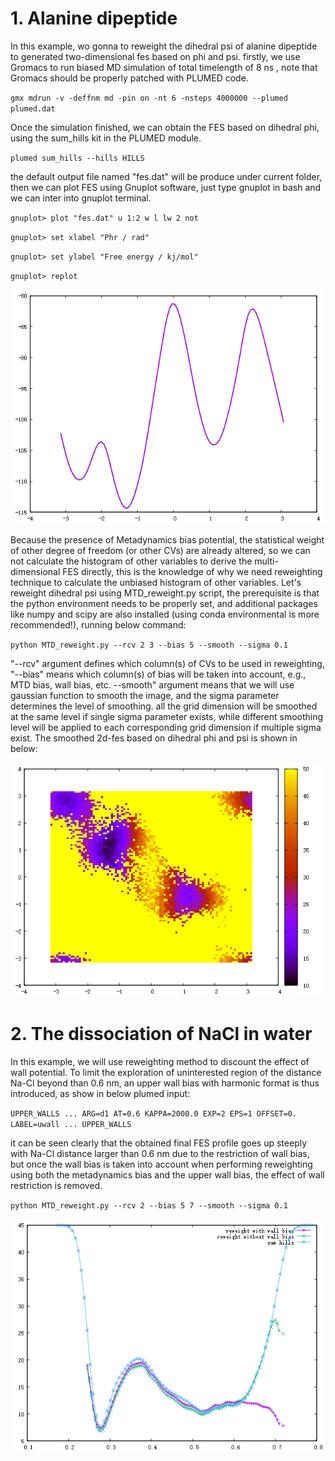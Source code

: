 # 1. Alanine dipeptide

  In this example, wo gonna to reweight the dihedral psi of alanine dipeptide to
generated two-dimensional fes based on phi and psi. firstly, we use Gromacs to run 
biased MD simulation of total timelength of 8 ns , note that Gromacs should be properly patched with PLUMED code.

`gmx mdrun -v -deffnm md -pin on -nt 6 -nsteps 4000000 --plumed plumed.dat`

  Once the simulation finished, we can obtain the FES based on dihedral phi, using the sum_hills kit in the PLUMED module.

`plumed sum_hills --hills HILLS`

  the default output file named "fes.dat" will be produce under current folder, then we can plot FES using Gnuplot software,
just type gnuplot in bash and we can inter into gnuplot terminal.

`gnuplot> plot "fes.dat" u 1:2 w l lw 2 not`

`gnuplot> set xlabel "Phr / rad"`

`gnuplot> set ylabel "Free energy / kj/mol"`

`gnuplot> replot`

![fes_sumhills.png](examples%2Falanine_dipeptide%2Ffes_sumhills.png)

  Because the presence of Metadynamics bias potential, the statistical weight of other degree of freedom (or other CVs) are 
already altered, so we can not calculate the histogram of other variables to derive the multi-dimensional FES directly, this
is the knowledge of why we need reweighting technique to calculate the unbiased histogram of other variables. Let's reweight 
  dihedral psi using MTD_reweight.py script, the prerequisite is that the python environment needs to be properly set, 
  and additional packages like numpy and scipy are also installed (using conda environmental is more recommended!), 
  running below command:

`python MTD_reweight.py --rcv 2 3 --bias 5 --smooth --sigma 0.1`

"--rcv" argument defines which column(s) of CVs to be used in reweighting, "--bias" means which column(s) of bias will be 
taken into account, e.g., MTD bias, wall bias, etc. --smooth" argument means that we will use gaussian function to smooth 
the image, and the sigma parameter determines the level of smoothing. all the grid dimension will be smoothed at the same 
level if single sigma parameter exists, while different smoothing level will be applied to each corresponding grid dimension 
if multiple sigma exist. The smoothed 2d-fes based on dihedral phi and psi is shown in below:

![fes_phi_psi.png](examples%2Falanine_dipeptide%2Ffes_phi_psi.png)


# 2. The dissociation of NaCl in water

  In this example, we will use reweighting method to discount the effect of wall potential. To limit the exploration of 
uninterested region of the distance Na-Cl beyond than 0.6 nm, an upper wall bias with harmonic format is thus introduced, as 
  show in below plumed input:

``UPPER_WALLS ...
 ARG=d1
 AT=0.6
 KAPPA=2000.0
 EXP=2
 EPS=1
 OFFSET=0.
 LABEL=uwall
... UPPER_WALLS``

it can be seen clearly that the obtained final FES profile goes up steeply with Na-Cl distance larger than 0.6 nm due to 
the restriction of wall bias, but once the wall bias is taken into account when performing reweighting using both the 
metadynamics bias and the upper wall bias, the effect of wall restriction is removed.

`python MTD_reweight.py --rcv 2 --bias 5 7 --smooth --sigma 0.1`

![reweighted_fes.png](examples%2FNaCl_dissociation_in_water%2Freweighted_fes.png)







